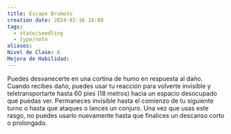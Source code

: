 ```yaml
---
title: Escape Brumoso
creation date: 2024-02-16 18:09
tags:
  - state/seedling
  - type/note
aliases: 
Nivel de Clase: 6
Mejora de Habilidad:
---
```

Puedes desvanecerte en una cortina de humo en respuesta al daño. Cuando recibes daño, puedes
usar tu reacción para volverte invisible y teletransportarte hasta 60 pies (18 metros) hacia un
espacio desocupado que puedas ver. Permaneces invisible hasta el comienzo de tu siguiente turno o hasta que ataques o lances un conjuro.
Una vez que usas este rasgo, no puedes usarlo nuevamente hasta que finalices un descanso corto o prolongado.
